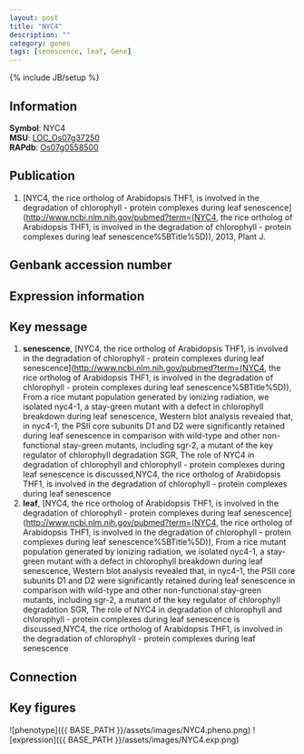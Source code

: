 ```yaml
---
layout: post
title: "NYC4"
description: ""
category: genes
tags: [senescence, leaf, Gene]
---
```

{% include JB/setup %}

## Information
__Symbol__: NYC4  
__MSU__: [LOC_Os07g37250](http://rice.plantbiology.msu.edu/cgi-bin/ORF_infopage.cgi?orf=LOC_Os07g37250)  
__RAPdb__: [Os07g0558500](http://rapdb.dna.affrc.go.jp/viewer/gbrowse_details/irgsp1?name=Os07g0558500)  

## Publication
1. [NYC4, the rice ortholog of Arabidopsis THF1, is involved in the degradation of chlorophyll - protein complexes during leaf senescence](http://www.ncbi.nlm.nih.gov/pubmed?term=(NYC4, the rice ortholog of Arabidopsis THF1, is involved in the degradation of chlorophyll - protein complexes during leaf senescence%5BTitle%5D)), 2013, Plant J.

## Genbank accession number

## Expression information

## Key message
1. __senescence__, [NYC4, the rice ortholog of Arabidopsis THF1, is involved in the degradation of chlorophyll - protein complexes during leaf senescence](http://www.ncbi.nlm.nih.gov/pubmed?term=(NYC4, the rice ortholog of Arabidopsis THF1, is involved in the degradation of chlorophyll - protein complexes during leaf senescence%5BTitle%5D)),  From a rice mutant population generated by ionizing radiation, we isolated nyc4-1, a stay-green mutant with a defect in chlorophyll breakdown during leaf senescence, Western blot analysis revealed that, in nyc4-1, the PSII core subunits D1 and D2 were significantly retained during leaf senescence in comparison with wild-type and other non-functional stay-green mutants, including sgr-2, a mutant of the key regulator of chlorophyll degradation SGR, The role of NYC4 in degradation of chlorophyll and chlorophyll - protein complexes during leaf senescence is discussed,NYC4, the rice ortholog of Arabidopsis THF1, is involved in the degradation of chlorophyll - protein complexes during leaf senescence
2. __leaf__, [NYC4, the rice ortholog of Arabidopsis THF1, is involved in the degradation of chlorophyll - protein complexes during leaf senescence](http://www.ncbi.nlm.nih.gov/pubmed?term=(NYC4, the rice ortholog of Arabidopsis THF1, is involved in the degradation of chlorophyll - protein complexes during leaf senescence%5BTitle%5D)),  From a rice mutant population generated by ionizing radiation, we isolated nyc4-1, a stay-green mutant with a defect in chlorophyll breakdown during leaf senescence, Western blot analysis revealed that, in nyc4-1, the PSII core subunits D1 and D2 were significantly retained during leaf senescence in comparison with wild-type and other non-functional stay-green mutants, including sgr-2, a mutant of the key regulator of chlorophyll degradation SGR, The role of NYC4 in degradation of chlorophyll and chlorophyll - protein complexes during leaf senescence is discussed,NYC4, the rice ortholog of Arabidopsis THF1, is involved in the degradation of chlorophyll - protein complexes during leaf senescence

## Connection

## Key figures
![phenotype]({{ BASE_PATH }}/assets/images/NYC4.pheno.png)
![expression]({{ BASE_PATH }}/assets/images/NYC4.exp.png)


